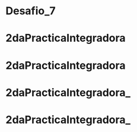 # Desafio_7
# 2daPracticaIntegradora
# 2daPracticaIntegradora
# 2daPracticaIntegradora_
# 2daPracticaIntegradora_
